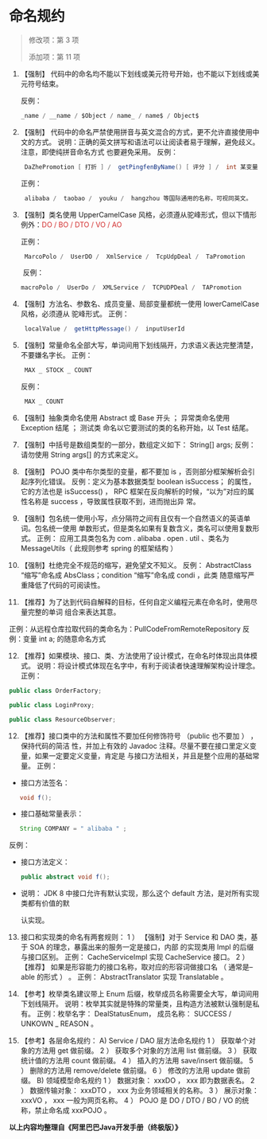 # 命名规约

> 修改项：第 3 项
>
> 添加项：第 11 项

1. 【强制】 代码中的命名均不能以下划线或美元符号开始，也不能以下划线或美元符号结束。

   反例：

   ```java
   _name / __name / $Object / name_ / name$ / Object$
   ```

2. 【强制】 代码中的命名严禁使用拼音与英文混合的方式，更不允许直接使用中文的方式。
   说明：正确的英文拼写和语法可以让阅读者易于理解，避免歧义。注意，即使纯拼音命名方式
   也要避免采用。
   反例：  

   ```java
    DaZhePromotion [ 打折 ] /  getPingfenByName() [ 评分 ] /  int 某变量 = 3
   ```

   正例：

   ```java
    alibaba /  taobao /  youku /  hangzhou 等国际通用的名称，可视同英文。
   ```

<!-- more -->

3. 【强制】类名使用 UpperCamelCase 风格，必须遵从驼峰形式，但以下情形例外：<font color=#d32f2f>DO /  BO  /  DTO /  VO / AO</font>

   正例： 

   ```java
    MarcoPolo /  UserDO /  XmlService /  TcpUdpDeal /  TaPromotion
   ```

   ​
   反例： 

   ```java
   macroPolo /  UserDo /  XMLService /  TCPUDPDeal /  TAPromotion
   ```

4. 【强制】方法名、参数名、成员变量、局部变量都统一使用 lowerCamelCase 风格，必须遵从
   驼峰形式。
   正例： 

   ```java
    localValue /  getHttpMessage() /  inputUserId
   ```

5. 【强制】常量命名全部大写，单词间用下划线隔开，力求语义表达完整清楚，不要嫌名字长。
   正例：  

   ```java
    MAX _ STOCK _ COUNT
   ```

   反例： 

   ```java
    MAX _ COUNT
   ```

6. 【强制】抽象类命名使用 Abstract 或 Base 开头 ； 异常类命名使用 Exception 结尾 ； 测试类
   命名以它要测试的类的名称开始，以 Test 结尾。

7. 【强制】中括号是数组类型的一部分，数组定义如下： String[] args;
   反例：请勿使用 String args[] 的方式来定义。

8. 【强制】 POJO 类中布尔类型的变量，都不要加 is ，否则部分框架解析会引起序列化错误。
   反例：定义为基本数据类型 boolean isSuccess； 的属性，它的方法也是 isSuccess() ， RPC
   框架在反向解析的时候，“以为”对应的属性名称是 success ，导致属性获取不到，进而抛出异
   常。

9. 【强制】包名统一使用小写，点分隔符之间有且仅有一个自然语义的英语单词。包名统一使用
   单数形式，但是类名如果有复数含义，类名可以使用复数形式。
   正例： 应用工具类包名为 com . alibaba . open . util 、类名为 MessageUtils（ 此规则参考
   spring 的框架结构 ）

10. 【强制】杜绝完全不规范的缩写，避免望文不知义。
  反例：  AbstractClass “缩写”命名成 AbsClass；condition “缩写”命名成  condi ，此类
  随意缩写严重降低了代码的可阅读性。

11. 【推荐】为了达到代码自解释的目标，任何自定义编程元素在命名时，使用尽量完整的单词
   组合来表达其意。

   正例：从远程仓库拉取代码的类命名为：PullCodeFromRemoteRepository
   反例：变量 int a; 的随意命名方式

12. 【推荐】如果模块、接口、类、方法使用了设计模式，在命名时体现出具体模式。
   说明：将设计模式体现在名字中，有利于阅读者快速理解架构设计理念。
   正例：

   ``` java
   public class OrderFactory;

   public class LoginProxy;

   public class ResourceObserver;
   ```


12. 【推荐】接口类中的方法和属性不要加任何修饰符号 （public 也不要加 ） ，保持代码的简洁
    性，并加上有效的 Javadoc 注释。尽量不要在接口里定义变量，如果一定要定义变量，肯定是
    与接口方法相关，并且是整个应用的基础常量。
    正例：

- 接口方法签名：

```java
   void f();
```

- 接口基础常量表示：

```java
   String COMPANY = " alibaba " ;
```

   反例：

-    接口方法定义： 

     ```java
     public abstract void f();
     ```

-    说明： JDK 8 中接口允许有默认实现，那么这个 default 方法，是对所有实现类都有价值的默

     认实现。

13. 接口和实现类的命名有两套规则：
    1 ） 【强制】对于 Service 和 DAO 类，基于 SOA 的理念，暴露出来的服务一定是接口，内部
    的实现类用 Impl 的后缀与接口区别。
    正例： CacheServiceImpl 实现 CacheService 接口。
    2 ）  【推荐】 如果是形容能力的接口名称，取对应的形容词做接口名 （ 通常是– able 的形式 ） 。
    正例： AbstractTranslator 实现  Translatable 。

14. 【参考】枚举类名建议带上 Enum 后缀，枚举成员名称需要全大写，单词间用下划线隔开。
    说明：枚举其实就是特殊的常量类，且构造方法被默认强制是私有。
    正例：枚举名字： DealStatusEnum， 成员名称： SUCCESS /  UNKOWN _ REASON 。

15. 【参考】各层命名规约：
    A) Service / DAO 层方法命名规约
    1 ） 获取单个对象的方法用 get 做前缀。
    2 ） 获取多个对象的方法用 list 做前缀。
    3 ） 获取统计值的方法用 count 做前缀。
    4 ） 插入的方法用 save/insert 做前缀。
    5 ） 删除的方法用 remove/delete 做前缀。
    6 ） 修改的方法用 update 做前缀。
    B) 领域模型命名规约
    1 ） 数据对象： xxxDO ， xxx 即为数据表名。
    2 ） 数据传输对象： xxxDTO ， xxx 为业务领域相关的名称。
    3 ） 展示对象： xxxVO ， xxx 一般为网页名称。
    4 ） POJO 是 DO / DTO / BO / VO 的统称，禁止命名成 xxxPOJO 。

**以上内容均整理自《阿里巴巴Java开发手册（终极版）》** 